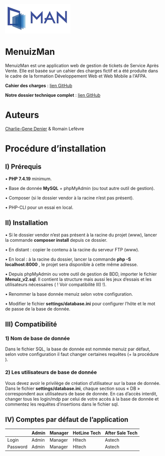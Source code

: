 ![Logo](https://github.com/charliegene14/MenuizMan/blob/main/assets/img/logo_sm.png)

# MenuizMan

MenuizMan est une application web de gestion de tickets de Service Après Vente.
Elle est basée sur un cahier des charges fictif et a été produite dans le cadre de la formation Développement Web et Web Mobile a l'AFPA.

**Cahier des charges** : [lien GitHub](https://github.com/charliegene14/MenuizMan/blob/main/docs/Cahier%20des%20charges.pdf "Cahier des charges")

**Notre dossier technique complet** : [lien GitHub](https://github.com/charliegene14/MenuizMan/blob/main/docs/Dossier_Technique.pdf "Dossier technique")

# Auteurs

[Charlie-Gene Denier](https://charlieishere.fr "Charlie's Website") & Romain Lefèvre

# Procédure d’installation

## I) Prérequis

• **PHP 7.4.19** minimum.

• Base de donnée **MySQL** + phpMyAdmin (ou tout autre outil de gestion).

• Composer (si le dossier vendor à la racine n’est pas présent).

• PHP-CLI pour un essai en local.

## II) Installation

• Si le dossier vendor n’est pas présent à la racine du projet (www), lancer la commande
**composer install** depuis ce dossier.

• En distant : copier le contenu à la racine du serveur FTP (www).

• En local : à la racine du dossier, lancer la commande **php -S localhost:8000** , le
projet sera disponible à cette même adresse.

• Depuis phpMyAdmin ou votre outil de gestion de BDD, importer le fichier
**Menuiz_v2.sql**. Il contient la structure mais aussi les jeux d’essais et les utilisateurs
nécessaires ( ! Voir compatibilité III) !).

• Renommer la base donnée menuiz selon votre configuration.

• Modifier le fichier **settings/database.ini** pour configurer l’hôte et le mot de passe de la
base de donnée.

## III) Compatibilité

###  1) Nom de base de donnée

Dans le fichier SQL, la base de donnée est nommée menuiz par défaut, selon votre
configuration il faut changer certaines requêtes (+ la procédure ).

###  2) Les utilisateurs de base de donnée

Vous devez avoir le privilège de création d’utilisateur sur la base de donnée.
Dans le fichier **settings/database.ini**, chaque section sous « DB » correspondent aux
utilisateurs de base de donnée.
En cas d’accès interdit, changer tous les login/mdp par celui de votre accès à la base de
donnée et commentez les requêtes d’insertions dans le fichier sql.

## IV) Comptes par défaut de l’application
|     | Admin | Manager | HotLine Tech | After Sale Tech |
|-----|-------|---------|--------------|-----------------|
|Login| Admin | Manager | Hltech | Astech|
|Password| Admin|Manager|Hltech|Astech
